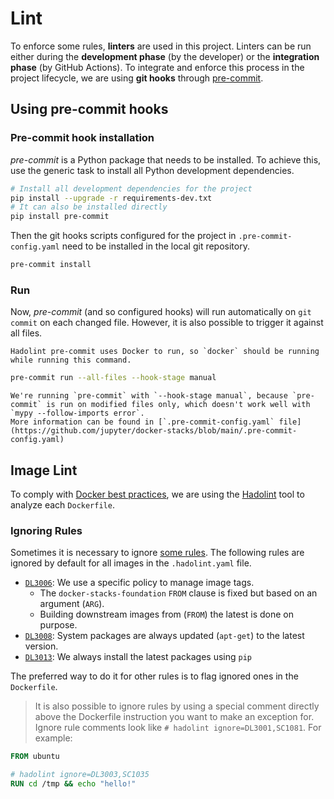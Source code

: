 # Lint

To enforce some rules, **linters** are used in this project.
Linters can be run either during the **development phase** (by the developer) or the **integration phase** (by GitHub Actions).
To integrate and enforce this process in the project lifecycle, we are using **git hooks** through [pre-commit](https://pre-commit.com/).

## Using pre-commit hooks

### Pre-commit hook installation

_pre-commit_ is a Python package that needs to be installed.
To achieve this, use the generic task to install all Python development dependencies.

```sh
# Install all development dependencies for the project
pip install --upgrade -r requirements-dev.txt
# It can also be installed directly
pip install pre-commit
```

Then the git hooks scripts configured for the project in `.pre-commit-config.yaml` need to be installed in the local git repository.

```sh
pre-commit install
```

### Run

Now, _pre-commit_ (and so configured hooks) will run automatically on `git commit` on each changed file.
However, it is also possible to trigger it against all files.

```{note}
Hadolint pre-commit uses Docker to run, so `docker` should be running while running this command.
```

```sh
pre-commit run --all-files --hook-stage manual
```

```{note}
We're running `pre-commit` with `--hook-stage manual`, because `pre-commit` is run on modified files only, which doesn't work well with `mypy --follow-imports error`.
More information can be found in [`.pre-commit-config.yaml` file](https://github.com/jupyter/docker-stacks/blob/main/.pre-commit-config.yaml)
```

## Image Lint

To comply with [Docker best practices](https://docs.docker.com/build/building/best-practices/),
we are using the [Hadolint](https://github.com/hadolint/hadolint) tool to analyze each `Dockerfile`.

### Ignoring Rules

Sometimes it is necessary to ignore [some rules](https://github.com/hadolint/hadolint#rules).
The following rules are ignored by default for all images in the `.hadolint.yaml` file.

- [`DL3006`][dl3006]: We use a specific policy to manage image tags.
  - The `docker-stacks-foundation` `FROM` clause is fixed but based on an argument (`ARG`).
  - Building downstream images from (`FROM`) the latest is done on purpose.
- [`DL3008`][dl3008]: System packages are always updated (`apt-get`) to the latest version.
- [`DL3013`][dl3013]: We always install the latest packages using `pip`

The preferred way to do it for other rules is to flag ignored ones in the `Dockerfile`.

> It is also possible to ignore rules by using a special comment directly above the Dockerfile instruction you want to make an exception for.
> Ignore rule comments look like `# hadolint ignore=DL3001,SC1081`.
> For example:

```dockerfile
FROM ubuntu

# hadolint ignore=DL3003,SC1035
RUN cd /tmp && echo "hello!"
```

[dl3006]: https://github.com/hadolint/hadolint/wiki/DL3006
[dl3008]: https://github.com/hadolint/hadolint/wiki/DL3008
[dl3013]: https://github.com/hadolint/hadolint/wiki/DL3013
